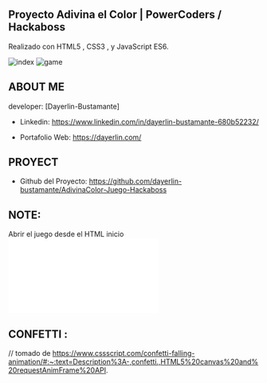 ## Proyecto Adivina el Color | PowerCoders / Hackaboss
Realizado con HTML5 , CSS3 , y JavaScript ES6.

![index](https://user-images.githubusercontent.com/100166883/166435871-676470c8-efa8-4ca8-9dc2-7277a1a88cdf.png)
![game](https://user-images.githubusercontent.com/100166883/166435942-a741928d-be9d-4f0e-a8e6-2d5d3172e98f.png)

## ABOUT ME

developer: [Dayerlin-Bustamante]

- Linkedin: https://www.linkedin.com/in/dayerlin-bustamante-680b52232/

- Portafolio Web: https://dayerlin.com/

## PROYECT

- Github del Proyecto: https://github.com/dayerlin-bustamante/AdivinaColor-Juego-Hackaboss

## NOTE:

Abrir el juego desde el HTML inicio ![](index.html)

## CONFETTI :

// tomado de https://www.cssscript.com/confetti-falling-animation/#:~:text=Description%3A-,confetti.,HTML5%20canvas%20and%20requestAnimFrame%20API.
